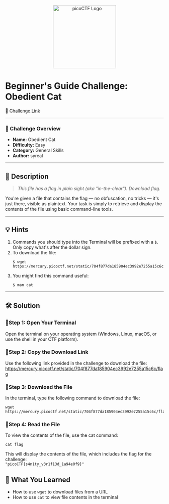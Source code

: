<p align="center">
  <img src="https://play.picoctf.org/api/media/picoCTF_p_logo_4c_3_NoYG1qU_3zBp50s.png" alt="picoCTF Logo" width="200"/>
</p>

# Beginner's Guide Challenge: Obedient Cat

🔗 [Challenge Link](https://play.picoctf.org/playlists/18?m=146)

---

### 📌 Challenge Overview

- **Name:** Obedient Cat  
- **Difficulty:** Easy  
- **Category:** General Skills  
- **Author:** syreal

---

## 📝 Description

> *This file has a flag in plain sight (aka "in-the-clear"). Download flag.*

You're given a file that contains the flag — no obfuscation, no tricks — it's just there, visible as plaintext. Your task is simply to retrieve and display the contents of the file using basic command-line tools.

---

## 💡 Hints

1. Commands you should type into the Terminal will be prefixed with a `$`. Only copy what's after the dollar sign.
2. To download the file: <br>
   ```
   $ wget https://mercury.picoctf.net/static/704f877da185904ec3992e7255a15c6c/flag
   ```
4. You might find this command useful: <br>
   ```
   $ man cat
   ```

---
   
## 🛠️ Solution

### 🔹Step 1: Open Your Terminal    
Open the terminal on your operating system (Windows, Linux, macOS, or use the shell in your CTF platform).


### 🔹Step 2: Copy the Download Link  
Use the following link provided in the challenge to download the file: <br>
https://mercury.picoctf.net/static/704f877da185904ec3992e7255a15c6c/flag


### 🔹Step 3: Download the File  
In the terminal, type the following command to download the file:
```  
wget https://mercury.picoctf.net/static/704f877da185904ec3992e7255a15c6c/flag
```

### 🔹Step 4: Read the File  
To view the contents of the file, use the cat command:
```
cat flag
```

This will display the contents of the file, which includes the flag for the challenge: <br>
``` "picoCTF{s4n1ty_v3r1f13d_1a94e0f9}" ```

## 🧠 What You Learned
* How to use `wget` to download files from a URL
* How to use `cat` to view file contents in the terminal
